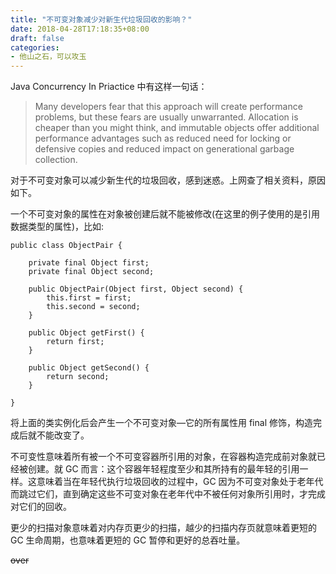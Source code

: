 ```yaml
---
title: "不可变对象减少对新生代垃圾回收的影响？"
date: 2018-04-28T17:18:35+08:00
draft: false
categories:
- 他山之石，可以攻玉
---
```


Java Concurrency In Priactice 中有这样一句话：

>Many developers fear that this approach will create performance problems, but these fears are usually unwarranted. Allocation is cheaper than you might think, and immutable objects offer additional performance advantages such as reduced need for locking or defensive copies and reduced impact on generational garbage collection.

对于不可变对象可以减少新生代的垃圾回收，感到迷惑。上网查了相关资料，原因如下。

一个不可变对象的属性在对象被创建后就不能被修改(在这里的例子使用的是引用数据类型的属性)，比如:

	public class ObjectPair {
		 
	    private final Object first;
	    private final Object second;
	 
	    public ObjectPair(Object first, Object second) {
	        this.first = first;
	        this.second = second;
	    }
	 
	    public Object getFirst() {
	        return first;
	    }
	 
	    public Object getSecond() {
	        return second;
	    }
	 
	}

将上面的类实例化后会产生一个不可变对象—它的所有属性用 final 修饰，构造完成后就不能改变了。

不可变性意味着所有被一个不可变容器所引用的对象，在容器构造完成前对象就已经被创建。就 GC 而言：这个容器年轻程度至少和其所持有的最年轻的引用一样。这意味着当在年轻代执行垃圾回收的过程中，GC 因为不可变对象处于老年代而跳过它们，直到确定这些不可变对象在老年代中不被任何对象所引用时，才完成对它们的回收。

更少的扫描对象意味着对内存页更少的扫描，越少的扫描内存页就意味着更短的 GC 生命周期，也意味着更短的 GC 暂停和更好的总吞吐量。

~~over~~